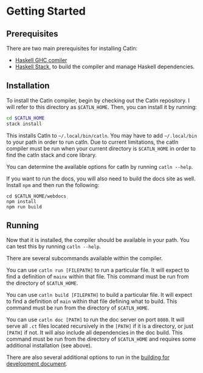 # Getting Started

## Prerequisites

There are two main prerequisites for installing Catln:

- [Haskell GHC comiler](https://www.haskell.org/ghc/distribution_packages.html)
- [Haskell Stack](https://docs.haskellstack.org/en/stable/install_and_upgrade/), to build the compiler and manage Haskell dependencies.

## Installation

To install the Catln compiler, begin by checking out the Catln repository. I will refer to this directory as `$CATLN_HOME`. Then, you can install it by running:

```bash
cd $CATLN_HOME
stack install
```

This installs Catln to `~/.local/bin/catln`. You may have to add `~/.local/bin` to your path in order to run catln. Due to current limitations, the catln compiler must be run when your current directory is `$CATLN_HOME` in order to find the catln stack and core library.

You can determine the available options for catln by running `catln --help`.

If you want to run the docs, you will also need to build the docs site as well. Install `npm` and then run the following:

```
cd $CATLN_HOME/webdocs
npm install
npm run build
```

## Running

Now that it is installed, the compiler should be available in your path. You can test this by running `catln --help`.

There are several subcommands available within the compiler.

You can use `catln run [FILEPATH]` to run a particular file. It will expect to find a definition of `mainx` within that file. This command must be run from the directory of `$CATLN_HOME`.

You can use `catln build [FILEPATH]` to build a particular file. It will expect to find a definition of `main` within that file defining what to build. This command must be run from the directory of `$CATLN_HOME`.

You can use `catln doc [PATH]` to run the doc server on port `8080`. It will serve all `.ct` files located recursively in the `[PATH]` if it is a directory, or just `[PATH]` if not. It will also include all dependencies in the doc build. This command must be run from the directory of `$CATLN_HOME` and requires some additional installation (see above).

There are also several additional options to run in the [building for development document](contrib/building.md).
